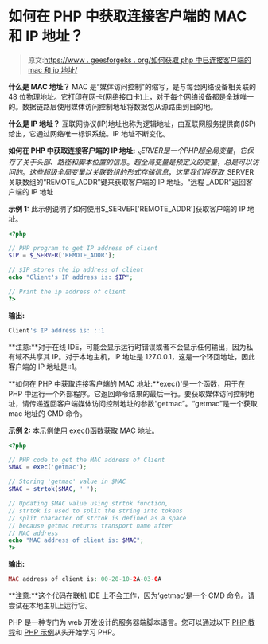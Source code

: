 # 如何在 PHP 中获取连接客户端的 MAC 和 IP 地址？

> 原文:[https://www . geesforgeks . org/如何获取 php 中已连接客户端的 mac 和 ip 地址/](https://www.geeksforgeeks.org/how-to-get-the-mac-and-ip-address-of-a-connected-client-in-php/)

**什么是 MAC 地址？**
MAC 是“媒体访问控制”的缩写，是与每台网络设备相关联的 48 位物理地址。它打印在网卡(网络接口卡)上，对于每个网络设备都是全球唯一的。数据链路层使用媒体访问控制地址将数据包从源路由到目的地。

**什么是 IP 地址？**
互联网协议(IP)地址也称为逻辑地址，由互联网服务提供商(ISP)给出，它通过网络唯一标识系统。IP 地址不断变化。

**如何在 PHP 中获取连接客户端的 IP 地址:** $_SERVER 是一个 PHP 超全局变量，它保存了关于头部、路径和脚本位置的信息。超全局变量是预定义的变量，总是可以访问的。这些超级全局变量以关联数组的形式存储信息，这里我们将获取$_SERVER 关联数组的“REMOTE_ADDR”键来获取客户端的 IP 地址。“远程 _ADDR”返回客户端的 IP 地址

**示例 1:** 此示例说明了如何使用$_SERVER['REMOTE_ADDR']获取客户端的 IP 地址。

```php
<?php

// PHP program to get IP address of client
$IP = $_SERVER['REMOTE_ADDR'];

// $IP stores the ip address of client
echo "Client's IP address is: $IP";

// Print the ip address of client
?>
```

**输出:**

```php
Client's IP address is: ::1

```

**注意:**对于在线 IDE，可能会显示运行时错误或者不会显示任何输出，因为私有域不共享其 IP。对于本地主机，IP 地址是 127.0.0.1，这是一个环回地址，因此客户端的 IP 地址是::1。

**如何在 PHP 中获取连接客户端的 MAC 地址:**exec()'是一个函数，用于在 PHP 中运行一个外部程序。它返回命令结果的最后一行。要获取媒体访问控制地址，请传递返回客户端媒体访问控制地址的参数“getmac”。“getmac”是一个获取 mac 地址的 CMD 命令。

**示例 2:** 本示例使用 exec()函数获取 MAC 地址。

```php
<?php

// PHP code to get the MAC address of Client
$MAC = exec('getmac');

// Storing 'getmac' value in $MAC
$MAC = strtok($MAC, ' ');

// Updating $MAC value using strtok function, 
// strtok is used to split the string into tokens
// split character of strtok is defined as a space
// because getmac returns transport name after
// MAC address   
echo "MAC address of client is: $MAC";
?>
```

**输出:**

```php
MAC address of client is: 00-20-10-2A-03-0A

```

**注意:**这个代码在联机 IDE 上不会工作，因为‘getmac’是一个 CMD 命令。请尝试在本地主机上运行它。

PHP 是一种专门为 web 开发设计的服务器端脚本语言。您可以通过以下 [PHP 教程](https://www.geeksforgeeks.org/php-tutorials/)和 [PHP 示例](https://www.geeksforgeeks.org/php-examples/)从头开始学习 PHP。